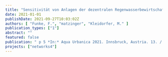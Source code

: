 ```yaml
---
title: "Sensitivität von Anlagen der dezentralen Regenwasserbewirtschaftung auf Niederschlagsereignisse und Störfälle anhand einer 60-jährigen Langzeitmodellierung"
date: 2021-01-01
publishDate: 2021-09-27T10:03:02Z
authors: [ "Funke, F.", "matzinger", "Kleidorfer, M." ]
publication_types: ["1"]
abstract: ""
featured: false
publication: " p 5 *In:* Aqua Urbanica 2021. Innsbruck, Austria. 13. / 14. September 2021"
projects: ["networks4"]
---
```


